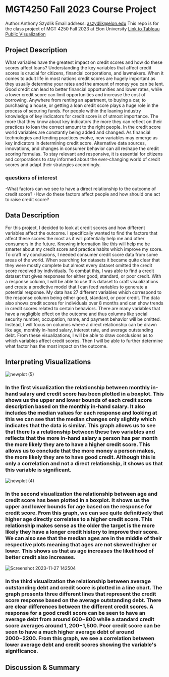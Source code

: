 # MGT4250 Fall 2023 Course Project
Author:Anthony Szydlik Email address: aszydlik@elon.edu
This repo is for the class project of MGT 4250 Fall 2023 at Elon University
[Link to Tableau Public Visualization](https://public.tableau.com/app/profile/anthony.szydlik/viz/tableaupublicfinalvisualization/Sheet1#1)
## Project Description
What variables have the greatest impact on credit scores and how do these scores affect loans? Understanding the key variables that affect credit scores is crucial for citizens, financial corporations, and lawmakers. When it comes to adult life in most nations credit scores are hugely important as they usually determine your rates and the amount of money you can be lent. Good credit can lead to better financial opportunities and lower rates, while a lower credit score can limit opportunities and increase the cost of borrowing. Anywhere from renting an apartment, to buying a car, to purchasing a house, or getting a loan credit score plays a huge role in the process of securing funds. For people within the loaning industry knowledge of key indicators for credit score is of utmost importance. The more that they know about key indicators the more they can reflect on their practices to loan the correct amount to the right people. In the credit score world variables are constantly being added and changed. As financial technologies and lending practices evolve, new variables may emerge as key indicators in determining credit score. Alternative data sources, innovations, and changes in consumer behavior can all reshape the credit scoring formulas. To stay relevant and responsive, it is essential for citizens and corporations to stay informed about the ever-changing world of credit scores and adapt their strategies accordingly. 
### questions of interest
-What factors can we see to have a direct relationship to the outcome of credit score?
-How do these factors affect people and how should one act to raise credit score?
## Data Description
For this project, I decided to look at credit scores and how different variables affect the outcome. I specifically wanted to find the factors that affect these scores the most as it will potentially help me and other consumers in the future. Knowing information like this will help me be smarter about my credit score and practice habits which improve my score. To craft my conclusions, I needed consumer credit score data from some areas of the world. When searching for datasets it became quite clear that they were mostly complete but almost every dataset omitted the credit score received by individuals. To combat this, I was able to find a credit dataset that gives responses for either good, standard, or poor credit. With a response column, I will be able to use this dataset to craft visualizations and create a predictive model that I can feed variables to generate a potential response. My data has 27 different variables which correspond to the response column being either good, standard, or poor credit. The data also shows credit scores for individuals over 8 months and can show trends in credit scores related to certain behaviors. There are many variables that have a negligible effect on the outcome and thus columns like social security number, occupation, name, and payment behavior will be omitted. Instead, I will focus on columns where a direct relationship can be drawn like age, monthly in-hand salary, interest rate, and average outstanding debt. From these visualizations, I will be able to draw conclusions as to which variables affect credit scores. Then I will be able to further determine what factor has the most impact on the outcome.  
## Interpreting Visualizations
![newplot (5)](https://github.com/elin202/-mgt4250test/assets/152214492/e19e1ddc-deee-43fa-bdca-bd2f94d90564)
### In the first visualization the relationship between monthly in-hand salary and credit score has been plotted in a boxplot. This shows us the upper and lower bounds of each credit score description based on the monthly in-hand salary. It also includes the median values for each response and looking at this we can see that the median changes only slightly which indicates that the data is similar. This graph allows us to see that there Is a relationship between these two variables and reflects that the more in-hand salary a person has per month the more likely they are to have a higher credit score. This allows us to conclude that the more money a person makes, the more likely they are to have good credit. Although this is only a correlation and not a direct relationship, it shows us that this variable is significant. 
![newplot (4)](https://github.com/elin202/-mgt4250test/assets/152214492/abdf7e27-18bc-4ea1-abf7-3be92c9a4c7a)
### In the second visualization the relationship between age and credit score has been plotted in a boxplot. It shows us the upper and lower bounds for age based on the response for credit score. From this graph, we can see quite definitively that higher age directly correlates to a higher credit score. This relationship makes sense as the older the target is the more likely they have a longer credit history to improve their score. We can also see that the median ages are in the middle of their respective plots meaning that ages are not skewed higher or lower. This shows us that as age increases the likelihood of better credit also increases.
![Screenshot 2023-11-27 142504](https://github.com/elin202/-mgt4250test/assets/152214492/3a3ff340-6b96-4e7a-8276-3c31750ee102)
### In the third visualization the relationship between average outstanding debt and credit score is plotted in a line chart. The graph presents three different lines that represent the credit score response based on the average outstanding debt. There are clear differences between the different credit scores. A response for a good credit score can be seen to have an average debt from around $600-$800 while a standard credit score averages around $1,200-$1,500. Poor credit score can be seen to have a much higher average debt of around $2000-$2200. From this graph, we see a correlation between lower average debt and credit scores showing the variable's significance. 


## Discussion & Summary





















